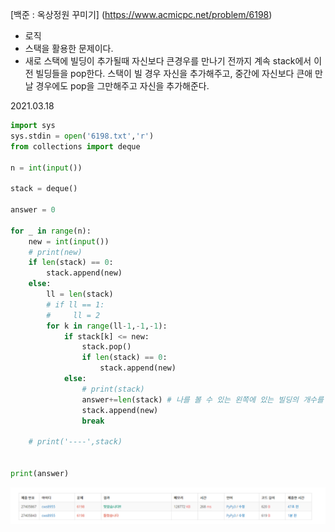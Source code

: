 [백준 : 옥상정원 꾸미기] (https://www.acmicpc.net/problem/6198)



- 로직
- 스택을 활용한 문제이다.
- 새로 스택에 빌딩이 추가될때 자신보다 큰경우를 만나기 전까지 계속 stack에서 이전 빌딩들을 pop한다. 스택이 빌 경우 자신을 추가해주고, 중간에 자신보다 큰애 만날 경우에도 pop을 그만해주고 자신을 추가해준다.

2021.03.18



```python
import sys
sys.stdin = open('6198.txt','r')
from collections import deque

n = int(input())

stack = deque()

answer = 0

for _ in range(n):
    new = int(input())
    # print(new)
    if len(stack) == 0:
        stack.append(new)
    else:
        ll = len(stack)
        # if ll == 1:
        #     ll = 2
        for k in range(ll-1,-1,-1):
            if stack[k] <= new:
                stack.pop()
                if len(stack) == 0:
                    stack.append(new)
            else:
                # print(stack)
                answer+=len(stack) # 나를 볼 수 있는 왼쪽에 있는 빌딩의 개수를 지속적으로 더해준다
                stack.append(new)
                break
    
    # print('----',stack)


print(answer)

```

![20210318_004932](20210318_004932.png)